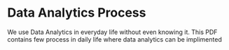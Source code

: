 # Data Analytics Process
We use Data Analytics in everyday life without even knowing it. 
This PDF contains few process in daily life where data analytics can be implimented 
